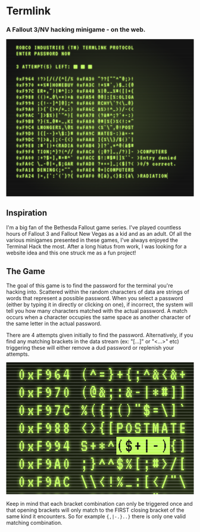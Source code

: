 # Termlink

### A Fallout 3/NV hacking minigame - on the web.
![A screenshot of the game](./media/screenshot.png)

## Inspiration
I'm a big fan of the Bethesda Fallout game series. I've played countless hours of Fallout 3 and Fallout New Vegas as a kid and as an adult. Of all the various minigames presented in these games, I've always enjoyed the Terminal Hack the most. After a long hiatus from work, I was looking for a website idea and this one struck me as a fun project!

## The Game
The goal of this game is to find the password for the terminal you're hacking into. Scattered within the random characters of data are strings of words that represent a possible password. When you select a password (either by typing it in directly or clicking on one), if incorrect, the system will tell you how many characters matched with the actual password. A match occurs when a character occupies the same space as another character of the same letter in the actual password.

There are 4 attempts given initially to find the password. Alternatively, if you find any matching brackets in the data stream (ex: "\[...]" or "<...>" etc) triggering these will either remove a dud password or replenish your attempts.

![Screenshot showing a bracket combo](./media/screenshot-2.png)

Keep in mind that each bracket combination can only be triggered once and that opening brackets will only match to the FIRST closing bracket of the same kind it encounters. So for example `{,|-.}..}` there is only one valid matching combination.